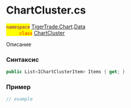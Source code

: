 
# ChartCluster.cs
<mark style="color:purple;">`namespace`</mark> [TigerTrade.Chart](../../../../TigerTrade.Chart.md).[Data](../../../../TigerTrade.Chart/Data.md)  
<mark style="color:red;">&nbsp;&nbsp;&nbsp;&nbsp;&nbsp;&nbsp;&nbsp;&nbsp;&nbsp;`class`</mark> [ChartCluster](../../ChartCluster.cs.md)

Описание

### Синтаксис
```csharp
public List<IChartClusterItem> Items { get; }
```
### Пример  
```csharp
// example
```

